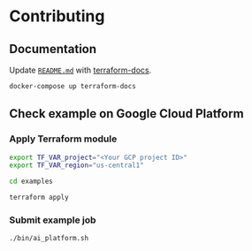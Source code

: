 # Contributing

## Documentation

Update [`README.md`](README.md) with [terraform-docs](https://terraform-docs.io/).

```sh
docker-compose up terraform-docs
```

## Check example on Google Cloud Platform

### Apply Terraform module

```sh
export TF_VAR_project="<Your GCP project ID>"
export TF_VAR_region="us-central1"
```

```sh
cd examples
```

```sh
terraform apply
```

### Submit example job

```sh
./bin/ai_platform.sh
```
